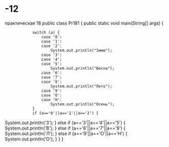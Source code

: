 # -12
практическая 18
public class Pr181 { 
    public static void main(String[] args) { 
         
                switch (a) { 
                    case '0': 
                    case '1': 
                    case '2': 
                        System.out.println("Зима"); 
                    case '3': 
                    case '4': 
                    case '5': 
                        System.out.println("Весна"); 
                    case '6': 
                    case '7': 
                    case '8': 
                        System.out.println("Лето"); 
                    case '9': 
                    case 'О': 
                    case 'Н': 
                        System.out.println("Осень"); 
                } 
                if (a=='0'||a=='1'||a=='2') { 
System.out.println('З');     } 
else if (a=='3'||a=='4'||a=='5') { 
System.out.println('В');     } 
else if (a=='6'||a=='7'||a=='8') { 
    System.out.println('Л'); } 
else if (a=='9'||a=='О'||a=='Н') { 
    System.out.println('О');                } 
    } 
} 
 
